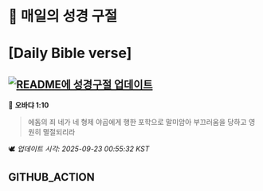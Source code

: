 # 🙏 매일의 성경 구절
# [Daily Bible verse]
## [![README에 성경구절 업데이트](https://github.com/DONGSUKA/first_test/actions/workflows/update-readme-bible.yml/badge.svg)](https://github.com/DONGSUKA/first_test/actions/workflows/update-readme-bible.yml)
<!-- START_BIBLE_VERSE -->
📖 **오바댜 1:10**
> 에돔의 죄 네가 네 형제 야곱에게 행한 포학으로 말미암아 부끄러움을 당하고 영원히 멸절되리라

🕊️ _업데이트 시각: 2025-09-23 00:55:32 KST_
  <!-- END_BIBLE_VERSE -->
## GITHUB_ACTION
